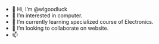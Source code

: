 - 👋 Hi, I’m @wlgoodluck
- 👀 I’m interested in computer.
- 🌱 I’m currently learning specialized course of Electronics.
- 💞️ I’m looking to collaborate on website.
- 📫 

<!---
wlgoodluck/wlgoodluck is a ✨ special ✨ repository because its `README.md` (this file) appears on your GitHub profile.
You can click the Preview link to take a look at your changes.
--->
